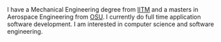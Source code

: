 ##

I have a Mechanical Engineering degree from [IITM](https://www.iitm.ac.in/) and a masters in Aerospace Engineering from [OSU](https://www.osu.edu/). I currently do full time application software development. I am interested in computer science and software engineering.
